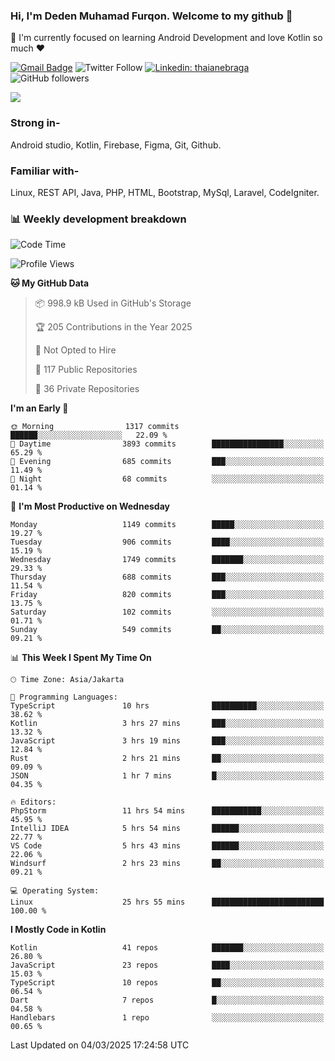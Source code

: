 ### Hi, I'm Deden Muhamad Furqon. Welcome to my github 👋

<!--
**furqoncreative/furqoncreative** is a ✨ _special_ ✨ repository because its `README.md` (this file) appears on your GitHub profile.

Here are some ideas to get you started:

- 🔭 I’m currently working on ...
- 👯 I’m looking to collaborate on ...
- 🤔 I’m looking for help with ...
- 💬 Ask me about ...
- 📫 How to reach me: ...
- 😄 Pronouns: ...
- ⚡ Fun fact: ...
-->

  🌱 I'm currently focused on learning Android Development and love Kotlin so much ❤ 

[![Gmail Badge](https://img.shields.io/badge/-furqoncreative24@gmail.com-c14438?style=flat-square&logo=Gmail&logoColor=white&link=mailto:furqoncreative24@gmail.com)](mailto:furqoncreative24@gmail.com)
![Twitter Follow](https://img.shields.io/twitter/follow/furqoncreative?label=Follow)
[![Linkedin: thaianebraga](https://img.shields.io/badge/-Deden_Muhamad_Furqon-blue?style=flat-square&logo=Linkedin&logoColor=white&link=https://www.linkedin.com/in/anmol-p-singh/)](https://www.linkedin.com/in/furqoncreative/)
![GitHub followers](https://img.shields.io/github/followers/furqoncreative?label=Follow&style=social)

<img src="https://github-readme-stats.sera5-dev.vercel.app/api?username=furqoncreative&hide=stars&show_icons=true&count_private=true&include_all_commits=true&title_color=#008080&icon_color=#008080&hide_border=true" width="">

### Strong in-

Android studio, Kotlin, Firebase, Figma, Git, Github.

### Familiar with-
Linux, REST API, Java, PHP, HTML, Bootstrap, MySql, Laravel, CodeIgniter.

### 📊 Weekly development breakdown

<!--START_SECTION:waka-->
![Code Time](http://img.shields.io/badge/Code%20Time-2%2C852%20hrs%2035%20mins-blue)

![Profile Views](http://img.shields.io/badge/Profile%20Views-0-blue)

**🐱 My GitHub Data** 

> 📦 998.9 kB Used in GitHub's Storage 
 > 
> 🏆 205 Contributions in the Year 2025
 > 
> 🚫 Not Opted to Hire
 > 
> 📜 117 Public Repositories 
 > 
> 🔑 36 Private Repositories 
 > 
**I'm an Early 🐤** 

```text
🌞 Morning                1317 commits        ██████░░░░░░░░░░░░░░░░░░░   22.09 % 
🌆 Daytime                3893 commits        ████████████████░░░░░░░░░   65.29 % 
🌃 Evening                685 commits         ███░░░░░░░░░░░░░░░░░░░░░░   11.49 % 
🌙 Night                  68 commits          ░░░░░░░░░░░░░░░░░░░░░░░░░   01.14 % 
```
📅 **I'm Most Productive on Wednesday** 

```text
Monday                   1149 commits        █████░░░░░░░░░░░░░░░░░░░░   19.27 % 
Tuesday                  906 commits         ████░░░░░░░░░░░░░░░░░░░░░   15.19 % 
Wednesday                1749 commits        ███████░░░░░░░░░░░░░░░░░░   29.33 % 
Thursday                 688 commits         ███░░░░░░░░░░░░░░░░░░░░░░   11.54 % 
Friday                   820 commits         ███░░░░░░░░░░░░░░░░░░░░░░   13.75 % 
Saturday                 102 commits         ░░░░░░░░░░░░░░░░░░░░░░░░░   01.71 % 
Sunday                   549 commits         ██░░░░░░░░░░░░░░░░░░░░░░░   09.21 % 
```


📊 **This Week I Spent My Time On** 

```text
🕑︎ Time Zone: Asia/Jakarta

💬 Programming Languages: 
TypeScript               10 hrs              ██████████░░░░░░░░░░░░░░░   38.62 % 
Kotlin                   3 hrs 27 mins       ███░░░░░░░░░░░░░░░░░░░░░░   13.32 % 
JavaScript               3 hrs 19 mins       ███░░░░░░░░░░░░░░░░░░░░░░   12.84 % 
Rust                     2 hrs 21 mins       ██░░░░░░░░░░░░░░░░░░░░░░░   09.09 % 
JSON                     1 hr 7 mins         █░░░░░░░░░░░░░░░░░░░░░░░░   04.35 % 

🔥 Editors: 
PhpStorm                 11 hrs 54 mins      ███████████░░░░░░░░░░░░░░   45.95 % 
IntelliJ IDEA            5 hrs 54 mins       ██████░░░░░░░░░░░░░░░░░░░   22.77 % 
VS Code                  5 hrs 43 mins       ██████░░░░░░░░░░░░░░░░░░░   22.06 % 
Windsurf                 2 hrs 23 mins       ██░░░░░░░░░░░░░░░░░░░░░░░   09.21 % 

💻 Operating System: 
Linux                    25 hrs 55 mins      █████████████████████████   100.00 % 
```

**I Mostly Code in Kotlin** 

```text
Kotlin                   41 repos            ███████░░░░░░░░░░░░░░░░░░   26.80 % 
JavaScript               23 repos            ████░░░░░░░░░░░░░░░░░░░░░   15.03 % 
TypeScript               10 repos            ██░░░░░░░░░░░░░░░░░░░░░░░   06.54 % 
Dart                     7 repos             █░░░░░░░░░░░░░░░░░░░░░░░░   04.58 % 
Handlebars               1 repo              ░░░░░░░░░░░░░░░░░░░░░░░░░   00.65 % 
```




 Last Updated on 04/03/2025 17:24:58 UTC
<!--END_SECTION:waka-->

